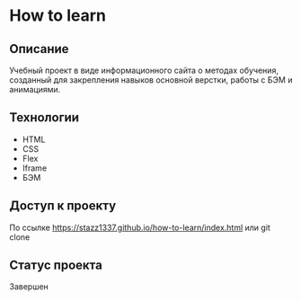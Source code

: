 # How to learn

## Описание

Учебный проект в виде информационного сайта о методах обучения, созданный для закрепления навыков основной верстки, работы с БЭМ и анимациями.

## Технологии

- HTML
- CSS
- Flex
- Iframe
- БЭМ

## Доступ к проекту

По ссылке https://stazz1337.github.io/how-to-learn/index.html или git clone

## Статус проекта

Завершен

